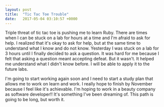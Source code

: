 ```yaml
---
layout: post
title:  "Tic Tac Toe Trouble"
date:   2017-05-04 03:10:57 +0000
---
```



Triple threat of tic tac toe is pushing me to learn Ruby. There are times when I can be stuck on a lab for hours at a time and I'm afraid to ask for help. I realized that it's okay to ask for help, but at the same time to understand what I know and do not know. Yesterday I was stuck on a lab for 3 hours until I finally decided to ask a question. It was hard for me because I felt that asking a question meant accepting defeat. But it wasn't. It helped me understand what I didn't know before. I will be able to apply it to the future labs.

I'm going to start working again soon and I need to start a study plan that allows me to work on learn and work. I really hope to finish by November because I feel like it's achievable. I'm hoping to work in a beauty company as software developer!! It's something I've been dreaming of. This path is going to be long, but worth it. 



